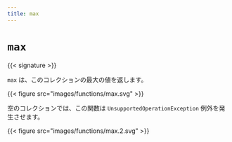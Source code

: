 ```yaml
---
title: max
---
```


# `max`

{{< signature >}}

`max` は、このコレクションの最大の値を返します。

{{< figure src="images/functions/max.svg" >}}

空のコレクションでは、この関数は `UnsupportedOperationException` 例外を発生させます。

{{< figure src="images/functions/max.2.svg" >}}
